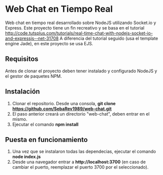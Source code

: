 # Web Chat en Tiempo Real
Web chat en tiempo real desarrollado sobre NodeJS utilizando Socket.io y Express. Este proyecto tiene un fin recreativo y se basa en el tutorial http://code.tutsplus.com/tutorials/real-time-chat-with-nodejs-socket-io-and-expressjs--net-31708
A diferencia del tutorial seguido (usa el template engine Jade), en este proyecto se usa EJS.

## Requisitos
Antes de clonar el proyecto deben tener instalado y configurado NodeJS y el gestor de paquetes NPM.

## Instalación
1. Clonar el repositorio. Desde una consola, __git clone https://github.com/SebaRev1989/web-chat.git__
2. El paso anterior creará un directorio "web-chat", deben entrar en el mismo.
3. Ejecutar el comando __npm install__

## Puesta en funcionamiento
1. Una vez que se instalaron todas las dependecias, ejecutar el comando __node index.js__
2. Desde una navegador entrar a __http://localhost:3700__ (en caso de cambiar el puerto, reemplazar el puerto 3700 por el seleccionado).
